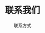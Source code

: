 ---
layout: PageLayout
page: Contact
title: 联系我们
subtitle: 联系方式
formTypes:
  - 商务合作
  - 产品反馈
  - 产品试用
  - 求职
  - 其它
contact:
  - type: tel
    name: 电话
    value: 13252012050
  - type: email
    name: 邮箱
    value: contact@quanturban.com
  - type: location
    name: 北京办公室地址
    value: 北京市海淀区中关村东路66号世纪科贸大厦B座
    href: https://www.amap.com/place/B0FFFWF8ND
  - type: location
    name: 深圳办公室地址
    value: 深圳市南山区蛇口工业三路1号招商局港口大厦
    href: https://www.amap.com/place/B0FFHTNUBV
---